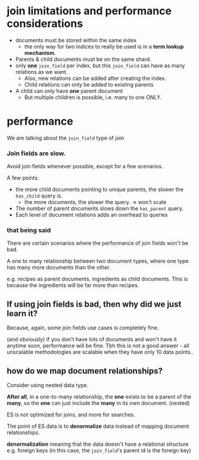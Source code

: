 # join limitations and performance considerations

* documents must be stored within the same index
  *  the only way for two indices to really be used is in a **term lookup mechanism**.
* Parents & child documents must be on the same shard.
* only **one** `join_field` per index, but this `join_field` can have as many relations as we want.
  * Also, new relations can be added after creating the index.
  * Child relations can only be added to existing parents
* A child can only have **one** parent document
  * But multiple children is possible, i.e. many to one ONLY.



# performance 

We are talking about the `join_field` type of join

### Join fields are slow.

Avoid join fields whenever possible, except for a few scenarios.



A few points:

- the more child documents pointing to unique parents, the slower the `has_child` query is.
  - the more documents, the slower the query. -> won't scale
- The number of parent documents slows down the `has_parent` query.
- Each level of document relations adds an overhead to queries



### that being said

There are certain scenarios where the performance of join fields won't be bad.

A one to many relationship between two document types, where one type has many more documents than the other.

e.g. recipes as parent documents, ingredients as child documents. This is because the ingredients will be far more than recipes.

## If using join fields is bad, then why did we just learn it?

Because, again, some join fields use cases is completely fine.

(and obviously) if you don't have lots of documents and won't have it anytime soon, performance will be fine. Tbh this is not a good answer - all unscalable methodologies are scalable when they have only 10 data points..

## how do we map document relationships?

Consider using nested data type.

**After all**, in a one-to-many relationship, the **one**  exists to be a parent of the **many**, so the **one** can just include the **many** in its own document. (nested)

ES is not optimized for joins, and more for searches.



The point of ES data is to **denormalize** data instead of mapping document relationships.

**denormalization** meaning that the data doesn't have a relational structure e.g. foreign keys (in this case, the `join_field`'s parent id is the foreign key)

